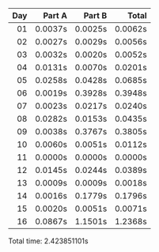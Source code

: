 | Day |  Part A |  Part B |   Total |
|---:|--------:|--------:|--------:|
| 01 | 0.0037s | 0.0025s | 0.0062s |
| 02 | 0.0027s | 0.0029s | 0.0056s |
| 03 | 0.0032s | 0.0020s | 0.0052s |
| 04 | 0.0131s | 0.0070s | 0.0201s |
| 05 | 0.0258s | 0.0428s | 0.0685s |
| 06 | 0.0019s | 0.3928s | 0.3948s |
| 07 | 0.0023s | 0.0217s | 0.0240s |
| 08 | 0.0282s | 0.0153s | 0.0435s |
| 09 | 0.0038s | 0.3767s | 0.3805s |
| 10 | 0.0060s | 0.0051s | 0.0112s |
| 11 | 0.0000s | 0.0000s | 0.0000s |
| 12 | 0.0145s | 0.0244s | 0.0389s |
| 13 | 0.0009s | 0.0009s | 0.0018s |
| 14 | 0.0016s | 0.1779s | 0.1796s |
| 15 | 0.0020s | 0.0051s | 0.0071s |
| 16 | 0.0867s | 1.1501s | 1.2368s |


Total time: 2.423851101s
